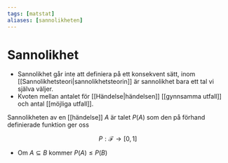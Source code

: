 ```yaml
---
tags: [matstat]
aliases: [sannolikheten]
---
```

# Sannolikhet
- Sannolikhet går inte att definiera på ett konsekvent sätt, inom [[Sannolikhetsteori|sannolikhetsteorin]] är sannolikhet bara ett tal vi själva väljer.
- Kvoten mellan antalet för [[Händelse|händelsen]] [[gynnsamma utfall]] och antal [[möjliga utfall]].

Sannolikheten av en [[händelse]] $A$ är talet $P(A)$ som den på förhand definierade funktion ger oss

$$P: \mathcal{F} \rightarrow \left[ 0,1 \right]$$
  
- Om $A \subseteq B$ kommer $P(A) \leq P(B)$